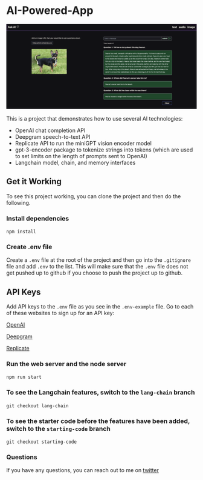 # AI-Powered-App

![Screenshot of the AI-Powered App](./src/assets/demo.png)

This is a project that demonstrates how to use several AI technologies:

- OpenAI chat completion API
- Deepgram speech-to-text API
- Replicate API to run the miniGPT vision encoder model
- gpt-3-encoder package to tokenize strings into tokens (which are used to set limits on the length of prompts sent to OpenAI)
- Langchain model, chain, and memory interfaces

## Get it Working

To see this project working, you can clone the project and then do the following.

### Install dependencies

```
npm install
```

### Create .env file

Create a `.env` file at the root of the project and then go into the `.gitignore` file and add `.env` to the list. This will make sure that the `.env` file does not get pushed up to github if you choose to push the project up to github.

## API Keys

Add API keys to the `.env` file as you see in the `.env-example` file. Go to each of these websites to sign up for an API key:

[OpenAI](https://platform.openai.com/signup)

[Deepgram](https://dpgr.am/deepgram-signup)

[Replicate](https://replicate.com/)

### Run the web server and the node server

```
npm run start
```

### To see the Langchain features, switch to the `lang-chain` branch

```
git checkout lang-chain
```

### To see the starter code before the features have been added, switch to the `starting-code` branch

```
git checkout starting-code
```

### Questions

If you have any questions, you can reach out to me on [twitter](https://twitter.com/sandra_rodgers_)
